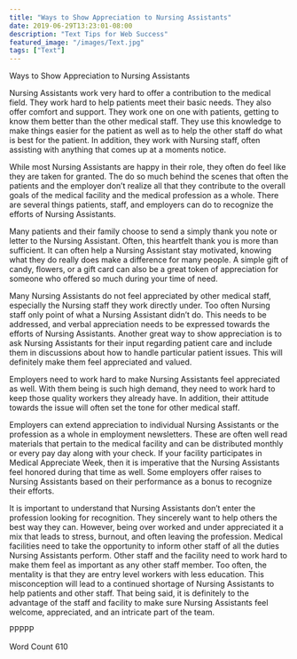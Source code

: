 ```yaml
---
title: "Ways to Show Appreciation to Nursing Assistants"
date: 2019-06-29T13:23:01-08:00
description: "Text Tips for Web Success"
featured_image: "/images/Text.jpg"
tags: ["Text"]
---
```


Ways to Show Appreciation to Nursing Assistants

Nursing Assistants work very hard to offer a contribution to the medical field. They work hard to help patients meet their basic needs. They also offer comfort and support. They work one on one with patients, getting to know them better than the other medical staff. They use this knowledge to make things easier for the patient as well as to help the other staff do what is best for the patient. In addition, they work with Nursing staff, often assisting with anything that comes up at a moments notice.

While most Nursing Assistants are happy in their role, they often do feel like they are taken for granted. The do so much behind the scenes that often the patients and the employer don’t realize all that they contribute to the overall goals of the medical facility and the medical profession as a whole. There are several things patients, staff, and employers can do to recognize the efforts of Nursing Assistants.

Many patients and their family choose to send a simply thank you note or letter to the Nursing Assistant. Often, this heartfelt thank you is more than sufficient. It can often help a Nursing Assistant stay motivated, knowing what they do really does make a difference for many people. A simple gift of candy, flowers, or a gift card can also be a great token of appreciation for someone who offered so much during your time of need.

Many Nursing Assistants do not feel appreciated by other medical staff, especially the Nursing staff they work directly under. Too often Nursing staff only point of what a Nursing Assistant didn’t do. This needs to be addressed, and verbal appreciation needs to be expressed towards the efforts of Nursing Assistants. Another great way to show appreciation is to ask Nursing Assistants for their input regarding patient care and include them in discussions about how to handle particular patient issues. This will definitely make them feel appreciated and valued. 

Employers need to work hard to make Nursing Assistants feel appreciated as well. With them being is such high demand, they need to work hard to keep those quality workers they already have. In addition, their attitude towards the issue will often set the tone for other medical staff.

Employers can extend appreciation to individual Nursing Assistants or the profession as a whole in employment newsletters. These are often well read materials that pertain to the medical facility and can be distributed monthly or every pay day along with your check. If your facility participates in Medical Appreciate Week, then it is imperative that the Nursing Assistants feel honored during that time as well. Some employers offer raises to Nursing Assistants based on their performance as a bonus to recognize their efforts.

It is important to understand that Nursing Assistants don’t enter the profession looking for recognition. They sincerely want to help others the best way they can. However, being over worked and under appreciated it a mix that leads to stress, burnout, and often leaving the profession. Medical facilities need to take the opportunity to inform other staff of all the duties Nursing Assistants perform. Other staff and the facility need to work hard to make them feel as important as any other staff member. Too often, the mentality is that they are entry level workers with less education. This misconception will lead to a continued shortage of Nursing Assistants to help patients and other staff. That being said, it is definitely to the advantage of the staff and facility to make sure Nursing Assistants feel welcome, appreciated, and an intricate part of the team. 

PPPPP

Word Count 610






